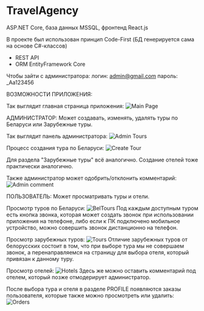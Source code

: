 # TravelAgency
ASP.NET Core, база данных MSSQL, фронтенд React.js

В проекте был использован принцип Code-First (БД генерируется сама на основе C#-классов)
* REST API
* ORM EntityFramework Core

Чтобы зайти с администратора:
логин: admin@gmail.com
пароль: _Aa123456

ВОЗМОЖНОСТИ ПРИЛОЖЕНИЯ:

Так выглядит главная страница приложения:
![Main Page](https://github.com/klepaski/TravelAgency/raw/main/gitimages/Main.png)


АДМИНИСТРАТОР:
Может создавать, изменять, удалять туры по Беларуси или Зарубежные туры.

Так выглядит панель администратора:
![Admin Tours](https://github.com/klepaski/TravelAgency/raw/main/gitimages/AdminTours.png)

Процесс создания тура по Беларуси:
![Create Tour](https://github.com/klepaski/TravelAgency/raw/main/gitimages/CreateTour.png)

Для раздела "Зарубежные туры" всё аналогично.
Создание отелей тоже практически аналогично.

Также администратор может одобрить/отклонить комментарий:
![Admin comment](https://github.com/klepaski/TravelAgency/raw/main/gitimages/AdminComment.png)


ПОЛЬЗОВАТЕЛЬ:
Может просматривать туры и отели.

Просмотр туров по Беларуси:
![BelTours](https://github.com/klepaski/TravelAgency/raw/main/gitimages/BelTours.png)
Под каждым доступным туром есть кнопка звонка, которая может создать звонок при использовании приложения на телефоне, либо если к ПК подключено мобильное устройство, можно совершить звонок дистанционно на телефон.

Просмотр зарубежных туров:
![Tours](https://github.com/klepaski/TravelAgency/raw/main/gitimages/Tours.png)
Отличие зарубежных туров от белорусских состоит в том, что при выборе тура мы не совершаем звонок, а перенаправляемся на страницу для выбора отеля, который привязан к данному туру.

Просмотр отелей:
![Hotels](https://github.com/klepaski/TravelAgency/raw/main/gitimages/Hotels.png)
Здесь же можно оставить комментарий под отелем, который позже отмодерирует администратор.

После выбора тура и отеля в разделе PROFILE появляются заказы пользователя, которые также можно просмотреть или удалить:
![Orders](https://github.com/klepaski/TravelAgency/raw/main/gitimages/Orders.PNG)




